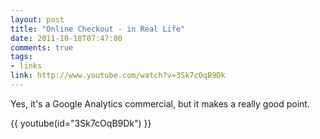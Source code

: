```yaml
---
layout: post
title: "Online Checkout - in Real Life"
date: 2011-10-18T07:47:00
comments: true
tags:
- links
link: http://www.youtube.com/watch?v=3Sk7cOqB9Dk
---
```

Yes, it's a Google Analytics commercial, but it makes a really good
point.

{{ youtube(id="3Sk7cOqB9Dk") }} 
